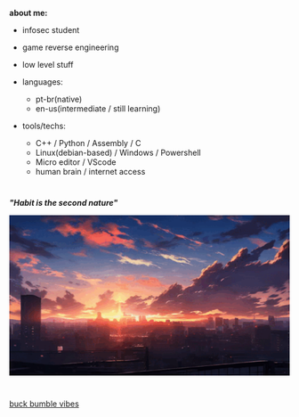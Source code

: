 **about me:**
  
  - infosec student
  - game reverse engineering
  - low level stuff
    
- languages:
  
    - pt-br(native)
    - en-us(intermediate / still learning)

- tools/techs:
  
  - C++ / Python / Assembly / C 
  - Linux(debian-based) / Windows / Powershell
  - Micro editor / VScode 
  - human brain / internet access 


#

***"Habit is the second nature"***

![sunset](sunset.gif)



#

[buck bumble vibes](https://www.youtube.com/watch?v=tqU3tsZ-Grk&list=PLZfsi4swxKOKy5nClqWdCKIBGCV1lmqwP)


